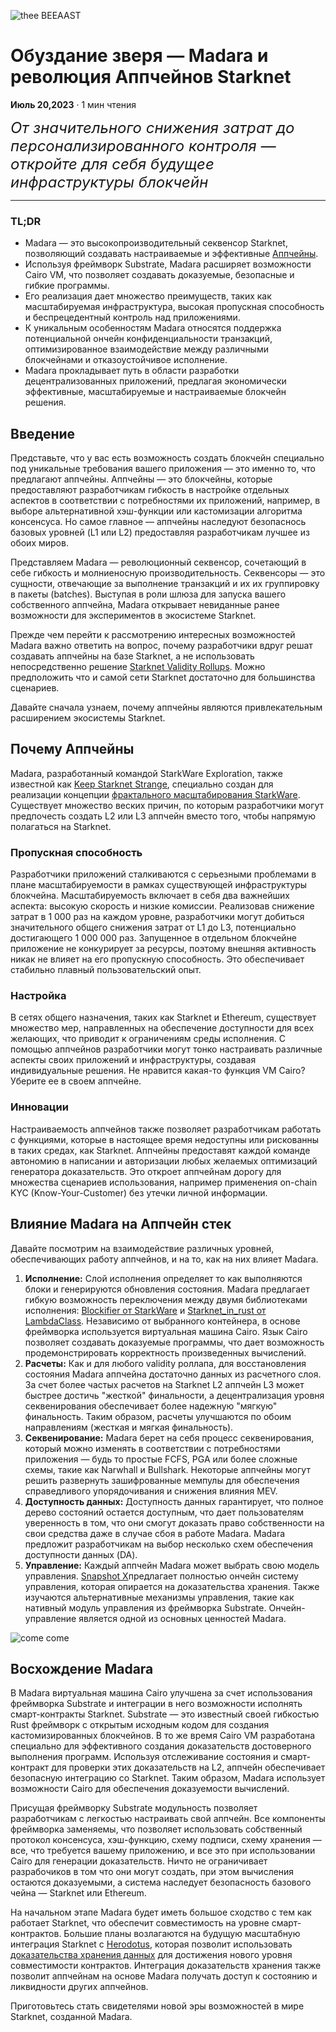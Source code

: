 ![thee BEEAAST](https://imgur.com/EBwBNnB.jpg)

# Обуздание зверя — Madara и революция Аппчейнов Starknet

**Июль 20,2023** · 1 мин чтения

<font size=5>_От значительного снижения затрат до персонализированного контроля
— откройте для себя будущее инфраструктуры блокчейн_</font>

---

### TL;DR

- Madara — это высокопроизводительный секвенсор Starknet, позволяющий создавать
  настраиваемые и эффективные
  [Аппчейны](https://www.starknet.io/en/posts/ecosystem/the-starknet-stacks-growth-spurt).
- Используя фреймворк Substrate, Madara расширяет возможности Cairo VM, что
  позволяет создавать доказуемые, безопасные и гибкие программы.
- Его реализация дает множество преимуществ, таких как масштабируемая
  инфраструктура, высокая пропускная способность и беспрецедентный контроль над
  приложениями.
- К уникальным особенностям Madara относятся поддержка потенциальной ончейн
  конфиденциальности транзакций, оптимизированное взаимодействие между
  различными блокчейнами и отказоустойчивое исполнение.
- Madara прокладывает путь в области разработки децентрализованных приложений,
  предлагая экономически эффективные, масштабируемые и настраиваемые блокчейн
  решения.

## Введение

Представьте, что у вас есть возможность создать блокчейн специально под
уникальные требования вашего приложения — это именно то, что предлагают
аппчейны. Аппчейны — это блокчейны, которые предоставляют разработчикам гибкость
в настройке отдельных аспектов в соответствии с потребностями их приложений,
например, в выборе альтернативной хэш-функции или кастомизации алгоритма
консенсуса. Но самое главное — аппчейны наследуют безопаснось базовых уровней
(L1 или L2) предоставляя разработчикам лучшее из обоих миров.

Представляем Madara — революционный секвенсор, сочетающий в себе гибкость и
молниеносную производительность. Секвенсоры — это сущности, отвечающие за
выполнение транзакций и их их группировку в пакеты (batches). Выступая в роли
шлюза для запуска вашего собственного аппчейна, Madara открывает невиданные
ранее возможности для экспериментов в экосистеме Starknet.

Прежде чем перейти к рассмотрению интересных возможностей Madara важно ответить
на вопрос, почему разработчики вдруг решат создавать аппчейны на базе Starknet,
а не использовать непосредственно решение
[Starknet Validity Rollups](https://starkware.co/resource/scaling-ethereum-navigating-the-blockchain-trilemma/#:~:text=top%20of%20them.-,Validity%20Rollups,-Validity%20rollups%2C%20also).
Можно предположить что и самой сети Starknet достаточно для большинства
сценариев.

Давайте сначала узнаем, почему аппчейны являются привлекательным расширением
экосистемы Starknet.

## Почему Аппчейны

Madara, разработанный командой StarkWare Exploration, также известной как
[Keep Starknet Strange](https://github.com/keep-starknet-strange), специально
создан для реализации концепции
[фрактального масштабирования StarkWare](https://medium.com/starkware/fractal-scaling-from-l2-to-l3-7fe238ecfb4f).
Существует множество веских причин, по которым разработчики могут предпочесть
создать L2 или L3 аппчейн вместо того, чтобы напрямую полагаться на Starknet.

### Пропускная способность

Разработчики приложений сталкиваются с серьезными проблемами в плане
масштабируемости в рамках существующей инфраструктуры блокчейна.
Масштабируемость включает в себя два важнейших аспекта: высокую скорость и
низкие комиссии. Реализовав снижение затрат в 1 000 раз на каждом уровне,
разработчики могут добиться значительного общего снижения затрат от L1 до L3,
потенциально достигающего 1 000 000 раз. Запущенное в отдельном блокчейне
приложение не конкурирует за ресурсы, поэтому внешняя активность никак не влияет
на его пропускную способность. Это обеспечивает стабильно плавный
пользовательский опыт.

### Настройка

В сетях общего назначения, таких как Starknet и Ethereum, существует множество
мер, направленных на обеспечение доступности для всех желающих, что приводит к
ограничениям среды исполнения. С помощью аппчейнов разработчики могут тонко
настраивать различные аспекты своих приложений и инфраструктуры, создавая
индивидуальные решения. Не нравится какая-то функция VM Cairo? Уберите ее в
своем аппчейне.

### Инновации

Настраиваемость аппчейнов также позволяет разработчикам работать с функциями,
которые в настоящее время недоступны или рискованны в таких средах, как
Starknet. Аппчейны предоставят каждой команде автономию в написании и
авторизации любых желаемых оптимизаций генератора доказательств. Это откроет
аппчейнам дорогу для множества сценариев использования, например применения
on-chain KYC (Know-Your-Customer) без утечки личной информации.

## Влияние Madara на Аппчейн cтек

Давайте посмотрим на взаимодействие различных уровней, обеспечивающих работу
аппчейнов, и на то, как на них влияет Madara.

1. **Исполнение:** Слой исполнения определяет то как выполняются блоки и
   генерируются обновления состояния. Madara предлагает гибкую возможность
   переключения между двумя библиотеками исполнения:
   [Blockifier от StarkWare](https://github.com/starkware-libs/blockifier) и
   [Starknet_in_rust от LambdaClass](https://github.com/lambdaclass/starknet_in_rust).
   Независимо от выбранного контейнера, в основе фреймворка используется
   виртуальная машина Cairo. Язык Cairo позволяет создавать доказуемые
   программы, что дает возможность продемонстрировать корректность произведенных
   вычислений.
2. **Расчеты:** Как и для любого validity роллапа, для восстановления состояния
   Madara аппчейна достаточно данных из расчетного слоя. За счет более частых
   расчетов на Starknet L2 аппчейн L3 может быстрее достичь "жесткой"
   финальности, а децентрализация уровня секвенирования обеспечивает более
   надежную "мягкую" финальность. Таким образом, расчеты улучшаются по обоим
   направлениям (жесткая и мягкая финальность).
3. **Секвенирование:** Madara берет на себя процесс секвенирования, который
   можно изменять в соответствии с потребностями приложения — будь то простые
   FCFS, PGA или более сложные схемы, такие как Narwhall и Bullshark. Некоторые
   аппчейны могут решить развернуть зашифрованные мемпулы для обеспечения
   справедливого упорядочивания и снижения влияния MEV.
4. **Доступность данных:** Доступность данных гарантирует, что полное дерево
   состояний остается доступным, что дает пользователям уверенность в том, что
   они смогут доказать право собственности на свои средства даже в случае сбоя в
   работе Madara. Madara предложит разработчикам на выбор несколько схем
   обеспечения доступности данных (DA).
5. **Управление:** Каждый аппчейн Madara может выбрать свою модель управления.
   [Snapshot X](https://twitter.com/SnapshotLabs)предлагает полностью ончейн
   систему управления, которая опирается на доказательства хранения. Также
   изучаются альтернативные механизмы управления, такие как нативный модуль
   управления из фреймворка Substrate. Ончейн-управление является одной из
   основных ценностей Madara.

![come come](https://lh4.googleusercontent.com/i7bXi2IPV-LTLzEgueA2SPHGULUFDj1OX4IznOQr5BeZe0hcey-VXA5TOV6q9XaVqBGAcYiie7u7uxw7q1ByZxjkPQKHERqKJTxhdDdTSgBQy8smyNO3jEHiNJv7Eqh8BMxjj4fFlQAW6gm-hQMzyIU)

## Восхождение Madara

В Madara виртуальная машина Cairo улучшена за счет использования фреймворка
Substrate и интеграции в него возможности исполнять смарт-контракты Starknet.
Substrate — это известный своей гибкостью Rust фреймворк с открытым исходным
кодом для создания кастомизированных блокчейнов. В то же время Cairo VM
разработана специально для эффективного создания доказательств достоверного
выполнения программ. Используя отслеживание состояния и смарт-контракт для
проверки этих доказательств на L2, аппчейн обеспечивает безопасную интеграцию со
Starknet. Таким образом, Madara использует возможности Cairo для обеспечения
доказуемости вычислений.

Присущая фреймворку Substrate модульность позволяет разработчикам с легкостью
настраивать свой аппчейн. Все компоненты фреймворка заменяемы, что позволяет
использовать собственный протокол консенсуса, хэш-функцию, схему подписи, схему
хранения — все, что требуется вашему приложению, и все это при использовании
Cairo для генерации доказательств. Ничто не ограничивает разрабочиков в том что
они могут создать, при этом вычисления остаются доказуемыми, а система наследует
безопасность базового чейна — Starknet или Ethereum.

На начальном этапе Madara будет иметь большое сходство с тем как работает
Starknet, что обеспечит совместимость на уровне смарт-контрактов. Большие планы
возлагаются на будущую масштабную интеграция Starknet с
[Herodotus](https://www.herodotus.dev/), которая позволит использовать
[доказательства хранения данных](https://starkware.medium.com/what-are-storage-proofs-and-how-can-they-improve-oracles-e0379108720a)
для достижения нового уровня совместимости контрактов. Интеграция доказательств
хранения также позволит аппчейнам на основе Madara получать доступ к состоянию и
ликвидности других аппчейнов.

Приготовьтесь стать свидетелями новой эры возможностей в мире Starknet,
созданной Madara.
